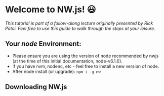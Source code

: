 # Welcome to NW.js! :smiley:

_This tutorial is part of a follow-along lecture originally presented by Rick Patci. Feel free to use this guide to walk through the steps at your leisure._

## Your _node_ Environment:
- Please ensure you are using the version of node recommended by nwjs (at the time of this initial documentation, node-v6.1.0).  
- If you have nvm, nodenc, etc - feel free to install a new version of node.
- After node install (or upgrade): `npm i -g nw`

## Downloading NW.js

